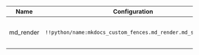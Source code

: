 | Name      | Configuration                                                | Description                          |
|-----------|--------------------------------------------------------------|--------------------------------------|
| md_render | `!!python/name:mkdocs_custom_fences.md_render.md_sub_render` | Force code block to become markdown. |

